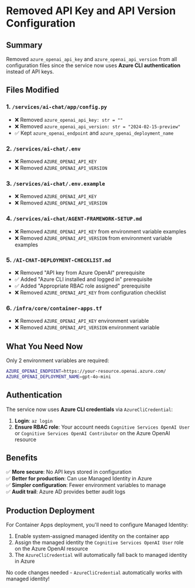 # Removed API Key and API Version Configuration

## Summary

Removed `azure_openai_api_key` and `azure_openai_api_version` from all configuration files since the service now uses **Azure CLI authentication** instead of API keys.

## Files Modified

### 1. `/services/ai-chat/app/config.py`
- ❌ Removed `azure_openai_api_key: str = ""`
- ❌ Removed `azure_openai_api_version: str = "2024-02-15-preview"`
- ✅ Kept `azure_openai_endpoint` and `azure_openai_deployment_name`

### 2. `/services/ai-chat/.env`
- ❌ Removed `AZURE_OPENAI_API_KEY`
- ❌ Removed `AZURE_OPENAI_API_VERSION`

### 3. `/services/ai-chat/.env.example`
- ❌ Removed `AZURE_OPENAI_API_KEY`
- ❌ Removed `AZURE_OPENAI_API_VERSION`

### 4. `/services/ai-chat/AGENT-FRAMEWORK-SETUP.md`
- ❌ Removed `AZURE_OPENAI_API_KEY` from environment variable examples
- ❌ Removed `AZURE_OPENAI_API_VERSION` from environment variable examples

### 5. `/AI-CHAT-DEPLOYMENT-CHECKLIST.md`
- ❌ Removed "API key from Azure OpenAI" prerequisite
- ✅ Added "Azure CLI installed and logged in" prerequisite
- ✅ Added "Appropriate RBAC role assigned" prerequisite
- ❌ Removed `AZURE_OPENAI_API_KEY` from configuration checklist

### 6. `/infra/core/container-apps.tf`
- ❌ Removed `AZURE_OPENAI_API_KEY` environment variable
- ❌ Removed `AZURE_OPENAI_API_VERSION` environment variable

## What You Need Now

Only 2 environment variables are required:

```bash
AZURE_OPENAI_ENDPOINT=https://your-resource.openai.azure.com/
AZURE_OPENAI_DEPLOYMENT_NAME=gpt-4o-mini
```

## Authentication

The service now uses **Azure CLI credentials** via `AzureCliCredential`:

1. **Login**: `az login`
2. **Ensure RBAC role**: Your account needs `Cognitive Services OpenAI User` or `Cognitive Services OpenAI Contributor` on the Azure OpenAI resource

## Benefits

✅ **More secure**: No API keys stored in configuration  
✅ **Better for production**: Can use Managed Identity in Azure  
✅ **Simpler configuration**: Fewer environment variables to manage  
✅ **Audit trail**: Azure AD provides better audit logs  

## Production Deployment

For Container Apps deployment, you'll need to configure Managed Identity:

1. Enable system-assigned managed identity on the container app
2. Assign the managed identity the `Cognitive Services OpenAI User` role on the Azure OpenAI resource
3. The `AzureCliCredential` will automatically fall back to managed identity in Azure

No code changes needed - `AzureCliCredential` automatically works with managed identity!
